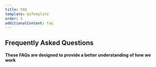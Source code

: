 ```yaml
---
title: FAQ
template: QaTemplate
order: 5
additionalContent: faq
---
```


<section>

# Frequently Asked Questions

#### These FAQs are designed to provide a better understanding of how we work

</section>